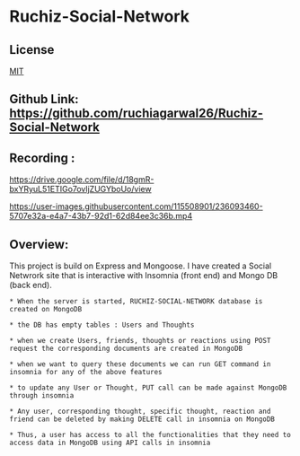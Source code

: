 # Ruchiz-Social-Network

## License

[MIT](https://choosealicense.com/licenses/mit/)
## Github Link: https://github.com/ruchiagarwal26/Ruchiz-Social-Network

## Recording :

https://drive.google.com/file/d/18gmR-bxYRyuL51ETIGo7ovljZUGYboUo/view



https://user-images.githubusercontent.com/115508901/236093460-5707e32a-e4a7-43b7-92d1-62d84ee3c36b.mp4



## Overview:

This project is build on Express and Mongoose. I have created a Social Netwrork site that is interactive with Insomnia (front end) and Mongo DB (back end). 

```
* When the server is started, RUCHIZ-SOCIAL-NETWORK database is created on MongoDB

* the DB has empty tables : Users and Thoughts

* when we create Users, friends, thoughts or reactions using POST request the corresponding documents are created in MongoDB

* when we want to query these documents we can run GET command in insomnia for any of the above features

* to update any User or Thought, PUT call can be made against MongoDB through insomnia

* Any user, corresponding thought, specific thought, reaction and friend can be deleted by making DELETE call in insomnia on MongoDB

* Thus, a user has access to all the functionalities that they need to access data in MongoDB using API calls in insomnia

```

